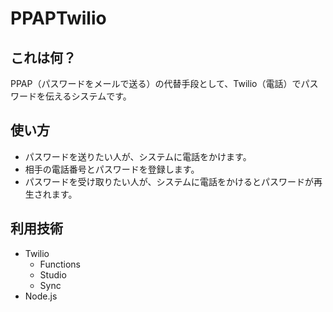 # PPAPTwilio

## これは何？

PPAP（パスワードをメールで送る）の代替手段として、Twilio（電話）でパスワードを伝えるシステムです。

## 使い方

- パスワードを送りたい人が、システムに電話をかけます。
- 相手の電話番号とパスワードを登録します。
- パスワードを受け取りたい人が、システムに電話をかけるとパスワードが再生されます。

## 利用技術

- Twilio
  - Functions
  - Studio
  - Sync
- Node.js
